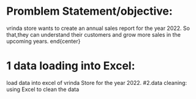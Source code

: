 
# Promblem Statement/objective:
vrinda store wants to create an annual sales report for the year 2022. So that,they can understand their customers and grow more sales in the upcoming years.
end{center}
#  1 data loading into Excel:
load data into excel of vrinda Store for the year 2022.
#2.data cleaning:
using Excel to clean the data

